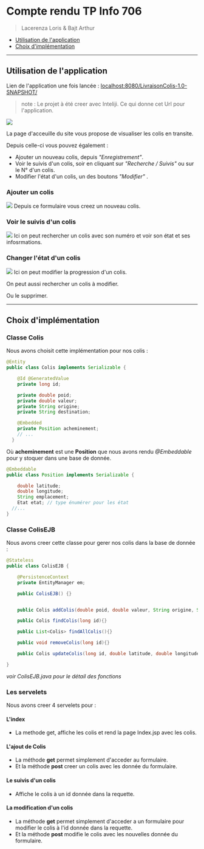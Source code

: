 # Compte rendu TP Info 706
> Lacerenza Loris & Bajt Arthur
- <a href="#1">Utilisation de l'application</a>
- <a href="#2">Choix d'implémentation</a>

---

<h2 id="1">Utilisation de l'application</h2>

Lien de l'application une fois lancée :
<a href="localhost:8080/LivraisonColis-1.0-SNAPSHOT/">localhost:8080/LivraisonColis-1.0-SNAPSHOT/</a>

> note : Le projet à été creer avec Inteliji. Ce qui donne cet Url pour l'application.

<img src="img/index.png"/>

La page d'acceuille du site vous propose de visualiser les colis en transite.

Depuis celle-ci vous pouvez également :
- Ajouter un nouveau colis, depuis *"Enregistrement"*.
- Voir le suivis d'un colis, soir en cliquant sur *"Recherche / Suivis"* ou sur le N° d'un colis.
- Modifier l'état d'un colis, un des boutons *"Modifier"* .

### Ajouter un colis
<img src="img/Enregistrement.png"/>
Depuis ce formulaire vous creez un nouveau colis.

### Voir le suivis d'un colis
<img src="img/Suivis.png"/>
Ici on peut rechercher un colis avec son numéro et voir son état et ses infosrmations.

### Changer l'état d'un colis
<img src="img/Progression.png"/>
Ici on peut modifier la progression d'un colis.

On peut aussi rechercher un colis à modifier.

Ou le supprimer.

---

<h2 id="2">Choix d'implémentation</h2>

### Classe Colis
Nous avons choisit cette implémentation pour nos colis :
```java
@Entity
public class Colis implements Serializable {

	@Id @GeneratedValue
	private long id;

    private double poid;
    private double valeur;
    private String origine;
    private String destination;

    @Embedded
    private Position acheminement;
    // ...
  }
```

Où **acheminement** est une **Position** que nous avons rendu *@Embeddable* pour y stoquer dans une base de donnée.
```java
@Embeddable
public class Position implements Serializable {

	double latitude;
	double longitude;
	String emplacement;
	Etat etat; // type énumérer pour les état
  //...
}
```


### Classe ColisEJB
Nous avons creer cette classe pour gerer nos colis dans la base de donnée :
```java
@Stateless
public class ColisEJB {

	@PersistenceContext
	private EntityManager em;

	public ColisEJB() {}


    public Colis addColis(double poid, double valeur, String origine, String destination, Position acheminement) {}

    public Colis findColis(long id){}

    public List<Colis> findAllColis(){}

    public void removeColis(long id){}

    public Colis updateColis(long id, double latitude, double longitude, String emplacement, Etat etat) {}

}
```
*voir ColisEJB.java pour le détail des fonctions*


### Les servelets
Nous avons creer 4 servelets pour :

#### L'index
- La methode get, affiche les colis et rend la page Index.jsp avec les colis.

#### L'ajout de Colis
- La méthode **get** permet simplement d'acceder au formulaire.
- Et la méthode **post** creer un colis avec les donnée du formulaire.

#### Le suivis d'un colis
- Affiche le colis à un id donnée dans la requette.

#### La modification d'un colis
- La méthode **get** permet simplement d'acceder a un formulaire pour modifier le colis à l'id donnée dans la requette.
- Et la méthode **post** modifie le colis avec les nouvelles donnée du formulaire.
